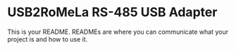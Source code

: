 # USB2RoMeLa RS-485 USB Adapter

This is your README. READMEs are where you can communicate what your project is and how to use it.
